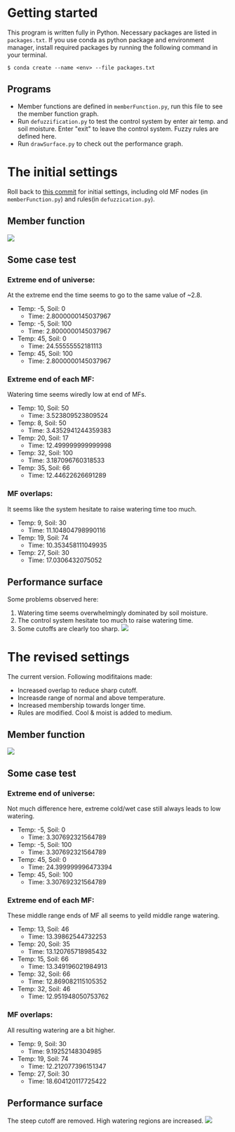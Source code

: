 # Getting started
This program is written fully in Python. Necessary packages are listed in `packages.txt`. If you use conda as python package and environment manager, install required packages by running the following command in your terminal.
```
$ conda create --name <env> --file packages.txt
```

## Programs
- Member functions are defined in `memberFunction.py`, run this file to see the member function graph.
- Run `defuzzification.py` to test the control system by enter air temp. and soil moisture. Enter "exit" to leave the control system. Fuzzy rules are defined here.
- Run `drawSurface.py` to check out the performance graph. 

# The initial settings
Roll back to [this commit](https://github.com/bencer3283/FuzzyIntro/tree/f8c130db03f7717e3be07e111ea787a6a3fa1187) for initial settings, including old MF nodes (in `memberFunction.py`) and rules(in `defuzzication.py`). 
## Member function
![](graphs/iniMF.png)

## Some case test
### Extreme end of universe:
At the extreme end the time seems to go to the same value of ~2.8.
- Temp: -5, Soil: 0
    - Time: 2.8000000145037967
- Temp: -5, Soil: 100
    - Time: 2.8000000145037967
- Temp: 45, Soil: 0
    - Time: 24.55555552181113
- Temp: 45, Soil: 100
    - Time: 2.8000000145037967
### Extreme end of each MF:
Watering time seems wiredly low at end of MFs.
- Temp: 10, Soil: 50
    - Time: 3.523809523809524
- Temp: 8, Soil: 50
    - Time: 3.4352941244359383
- Temp: 20, Soil: 17
    - Time: 12.499999999999998
- Temp: 32, Soil: 100
    - Time: 3.187096760318533
- Temp: 35, Soil: 66
    - Time: 12.44622626691289

### MF overlaps: 
It seems like the system hesitate to raise watering time too much.
- Temp: 9, Soil: 30
    - Time: 11.104804798990116
- Temp: 19, Soil: 74
    - Time: 10.353458111049935
- Temp: 27, Soil: 30
    - Time: 17.0306432075052

## Performance surface
Some problems observed here:
1. Watering time seems overwhelmingly dominated by soil moisture.
1. The control system hesitate too much to raise watering time.
2. Some cutoffs are clearly too sharp. 
![](graphs/initPS.png)

# The revised settings
The current version. Following modifitaions made:
- Increased overlap to reduce sharp cutoff.
- Increasde range of normal and above temperature.
- Increased membership towards longer time.
- Rules are modified. Cool & moist is added to medium.
## Member function
![](graphs/newMF.png)

## Some case test
### Extreme end of universe:
Not much difference here, extreme cold/wet case still always leads to low watering.
- Temp: -5, Soil: 0
    - Time: 3.307692321564789
- Temp: -5, Soil: 100
    - Time: 3.307692321564789
- Temp: 45, Soil: 0
    - Time: 24.399999996473394
- Temp: 45, Soil: 100
    - Time: 3.307692321564789

### Extreme end of each MF:
These middle range ends of MF all seems to yeild middle range watering.
- Temp: 13, Soil: 46
    - Time: 13.39862544732253
- Temp: 20, Soil: 35
    - Time: 13.120765718985432
- Temp: 15, Soil: 66
    - Time: 13.349196021984913
- Temp: 32, Soil: 66
    - Time: 12.869082115105352
- Temp: 32, Soil: 46
    - Time: 12.951948050753762

### MF overlaps:
All resulting watering are a bit higher.
- Temp: 9, Soil: 30
    - Time: 9.19252148304985
- Temp: 19, Soil: 74
    - Time: 12.212077396151347
- Temp: 27, Soil: 30
    - Time: 18.604120117725422

## Performance surface
The steep cutoff are removed. High watering regions are increased.
![](graphs/newPS.png)
